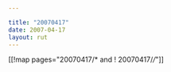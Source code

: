 ```yaml
---

title: "20070417"
date: 2007-04-17
layout: rut
---
```


[[!map pages="20070417/* and ! 20070417/*/*"]]
